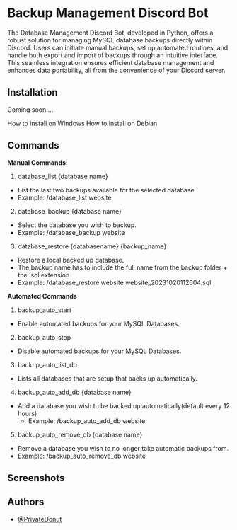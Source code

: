 # Backup Management Discord Bot

The Database Management Discord Bot, developed in Python, offers a robust solution for managing MySQL database backups directly within Discord. Users can initiate manual backups, set up automated routines, and handle both export and import of backups through an intuitive interface. This seamless integration ensures efficient database management and enhances data portability, all from the convenience of your Discord server.

## Installation

Coming soon....

How to install on Windows
How to install on Debian

## Commands

**Manual Commands:**

1. database_list {database name}

- List the last two backups available for the selected database
- Example: /database_list website

2. database_backup {database name}

- Select the database you wish to backup.
- Example: /database_backup website

3. database_restore {databasename} {backup_name}

- Restore a local backed up database.
- The backup name has to include the full name from the backup folder + the .sql extension
- Example: /database_restore website website_20231020112604.sql

**Automated Commands**

1. backup_auto_start

- Enable automated backups for your MySQL Databases.

2. backup_auto_stop

- Disable automated backups for your MySQL Databases.

3. backup_auto_list_db

- Lists all databases that are setup that backs up automatically.

4. backup_auto_add_db {database name}

- Add a database you wish to be backed up automatically(default every 12 hours)
  - Example: /backup_auto_add_db website

5. backup_auto_remove_db {database name}

- Remove a database you wish to no longer take automatic backups from.
- Example: /backup_auto_remove_db website

## Screenshots

## Authors

- [@PrivateDonut](https://github.com/PrivateDonut?)
